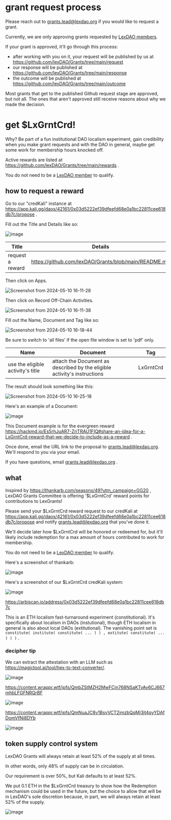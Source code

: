 # grant request process

Please reach out to grants.lead@lexdao.org if you would like to request a grant. 

Currently, we are only approving grants requested by [LexDAO members](https://lexdao.org/membership).

If your grant is approved, it'll go through this process:

* after working with you on it, your request will be published by us at https://github.com/lexDAO/Grants/tree/main/request
* our response will be published at https://github.com/lexDAO/Grants/tree/main/response
* the outcome will be published at https://github.com/lexDAO/Grants/tree/main/outcome

Most grants that get to the published Github request stage are approved, but not all. The ones that aren't approved still receive reasons about why we made the decision.

# get $LxGrntCrd!

Why? Be part of a fun institutional DAO localism experiment, gain credibility when you make grant requests and with the DAO in general, maybe get some work for membership hours knocked off.  

Active rewards are listed at https://github.com/lexDAO/Grants/tree/main/rewards .

You do not need to be a [LexDAO member](https://lexdao.org/membership) to qualify.

## how to request a reward

Go to our "credKali" instance at https://app.kali.gg/daos/42161/0x03d5222ef39dfeefd68e0a1bc22811cee618db7c/propose .

Fill out the Title and Details like so:

![image](https://hackmd.io/_uploads/S1mEkGwzR.png)

| Title    | Details |
| -------- | -------- |
| request a reward| https://github.com/lexDAO/Grants/blob/main/README.md|

Then click on Apps.

![Screenshot from 2024-05-10 16-11-28](https://hackmd.io/_uploads/r1NfHm2fA.png)

Then click on Record Off-Chain Activities.

![Screenshot from 2024-05-10 16-11-38](https://hackmd.io/_uploads/BytGBX2fC.png)

Fill out the Name, Document and Tag like so:

![Screenshot from 2024-05-10 16-18-44](https://hackmd.io/_uploads/SJpGHX3M0.png)

Be sure to switch to 'all files' if the open file window is set to 'pdf' only.

| Name | Document | Tag |
| -------- | -------- | -------- |
| use the eligible activity's title     | attach the Document as described by the eligible activity's instructions     | LxGrntCrd     |

The result should look something like this:

![Screenshot from 2024-05-10 16-25-18](https://hackmd.io/_uploads/Hk-7HX2zC.png)

Here's an example of a Document:

![image](https://hackmd.io/_uploads/BJYjhzhzR.png)

This Document example is for the evergreen reward https://hackmd.io/Es5rhJuAR7-ZriTRAU1FIQ#share-an-idea-for-a-LxGrntCrd-reward-that-we-decide-to-include-as-a-reward .

Once done, email the URL link to the proposal to grants.lead@lexdao.org. We'll respond to you via your email.

If you have questions, email grants.lead@lexdao.org .

## what

Inspired by https://thankarb.com/seasons/49?utm_campaign=GG20 , LexDAO Grants Committee is offering '$LxGrntCrd' reward points for contributions to LexGrants!

Please send your $LxGrntCrd reward request to our credKali at https://app.kali.gg/daos/42161/0x03d5222ef39dfeefd68e0a1bc22811cee618db7c/propose and notify grants.lead@lexdao.org that you've done it.

We'll decide later how $LxGrntCrd will be honored or redeemed for, but it'll likely include redemption for a max amount of hours contributed to work for membership.

You do not need to be a [LexDAO member](https://lexdao.org/membership) to qualify.

Here's a screenshot of thankarb:

![image](https://hackmd.io/_uploads/HkRLVT8M0.png)

Here's a screenshot of our $LxGrntCrd credKali system:

![image](https://hackmd.io/_uploads/ryR1PgPGC.png)

https://arbiscan.io/address/0x03d5222ef39dfeefd68e0a1bc22811cee618db7c

This is an ETH localism fast-turnaround experiment (constitutional). It's specifically about localism in DAOs (instutional), though ETH localism in general is also about local DAOs (extitutional). The vanishing point set is `constitute( institute( constitute( ... ) ) , extitute( constitute( ... ) ) )` .

### decipher tip

We can extract the attestation with an LLM such as https://magictool.ai/tool/hex-to-text-converter/.

![image](https://hackmd.io/_uploads/Sy4qVmnMR.png)

https://content.wrappr.wtf/ipfs/QmbZStMZH2MwFCjn768NSaKTyAv6CJ667mhbLFGFNRQrBF

![image](https://hackmd.io/_uploads/B1RjEXnzA.png)

https://content.wrappr.wtf/ipfs/QmNuaJC8v1BsvVCT2jmzbQqMj3jt4qyYDAfDomVfNi8DYb

![image](https://hackmd.io/_uploads/r1PTNmhfR.png)

## token supply control system

LexDAO Grants will always retain at least 52% of the supply at all times. 

In other words, only 48% of supply can be in circulation.

Our requirement is over 50%, but Kali defaults to at least 52%.

We put 0.1 ETH in the $LxGrntCrd treasury to show how the Redemption mechanism could be used in the future, but the choice to allow that will be in LexDAO's sole discretion because, in part, we will always retain at least 52% of the supply.

![image](https://hackmd.io/_uploads/B1KCelvz0.png)
